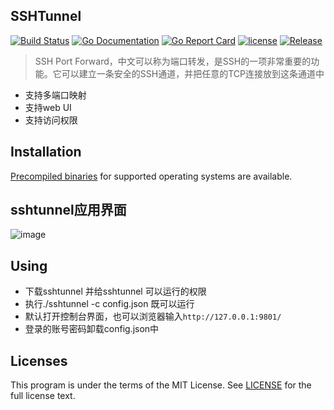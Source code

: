 SSHTunnel
-----------
[![Build Status](https://travis-ci.org/farmerx/ElasticHD.svg?branch=master)](https://travis-ci.org/farmerx/ElasticHD)
[![Go Documentation](http://img.shields.io/badge/go-documentation-blue.svg?style=flat-square)](https://godoc.org/github.com/farmerx/ElasticHD/main)
[![Go Report Card](https://goreportcard.com/badge/github.com/Luxurioust/aurora)](https://goreportcard.com/report/github.com/farmerx/elasticHD/main)
[![license](https://img.shields.io/github/license/mashape/apistatus.svg?maxAge=2592000)](https://github.com/farmerx/elasticHD/blob/master/LICENSE)
[![Release](https://img.shields.io/github/release/sshtunnel/sshtunnel.svg?label=Release)](https://github.com/farmerx/sshtunnel/releases/latest)
> SSH Port Forward，中文可以称为端口转发，是SSH的一项非常重要的功能。它可以建立一条安全的SSH通道，并把任意的TCP连接放到这条通道中
> 
* 支持多端口映射
* 支持web UI
* 支持访问权限

## Installation

[Precompiled binaries](https://github.com/farmerx/sshtunnel/releases) for supported operating systems are available.

## sshtunnel应用界面
![image](https://raw.githubusercontent.com/farmerx/sshtunnel/master/WechatIMG1077.jpeg)

## Using 
* 下载sshtunnel 并给sshtunnel 可以运行的权限
* 执行./sshtunnel -c config.json 既可以运行
* 默认打开控制台界面，也可以浏览器输入`http://127.0.0.1:9801/`
* 登录的账号密码卸载config.json中


## Licenses

This program is under the terms of the MIT License. See [LICENSE](https://github.com/farmerx/elasticHD/blob/master/LICENSE) for the full license text.

